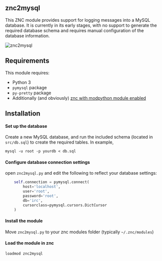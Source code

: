 znc2mysql
---------
This ZNC module provides support for logging messages into a MySQL database. It is currently in its early stages, with no support to generate the required database schema and requires manual configuration of the database information.

![znc2mysql](https://i.imgur.com/X15M9PO.png)

Requirements
---------
This module requires:
* Python 3
* `pymysql` package
* `py-pretty` package
* Additionally (and obviously) [znc with modpython module enabled](http://wiki.znc.in/Modpython)

Installation
---------
#### Set up the database
Create a new MySQL database, and run the included schema (located in `src/db.sql`) to create the required tables. In example,
```shell
mysql -u root -p yourdb < db.sql
```

#### Configure database connection settings
open `znc2mysql.py` and edit the following to reflect your database settings:
```python
    self.connection = pymysql.connect(
        host='localhost',
        user='root',
        password='root',
        db='irc',
        cursorclass=pymysql.cursors.DictCursor
    )
```

#### Install the module
Move `znc2mysql.py` to your znc modules folder (typically `~/.znc/modules`)

#### Load the module in znc
`loadmod znc2mysql`

